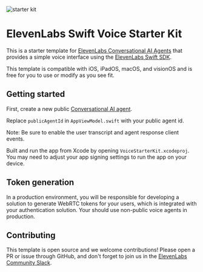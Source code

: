 
![starter kit](https://github.com/user-attachments/assets/9dd5260e-2fc8-44f5-9720-feb7919ec05a)

# ElevenLabs Swift Voice Starter Kit

This is a starter template for [ElevenLabs Conversational AI Agents](https://elevenlabs.io/docs/conversational-ai/overview) that provides a simple voice interface using the [ElevenLabs Swift SDK](https://github.com/elevenlabs/elevenlabs-swift-sdk).

This template is compatible with iOS, iPadOS, macOS, and visionOS and is free for you to use or modify as you see fit.

## Getting started

First, create a new public [Conversational AI agent](https://elevenlabs.io/app/conversational-ai).

Replace `publicAgentId` in `AppViewModel.swift` with your public agent id.

Note: Be sure to enable the user transcript and agent response client events.

Built and run the app from Xcode by opening `VoiceStarterKit.xcodeproj`. You may need to adjust your app signing settings to run the app on your device.

## Token generation

In a production environment, you will be responsible for developing a solution to generate WebRTC tokens for your users, which is integrated with your authentication solution. Your should use non-public voice agents in production.

## Contributing

This template is open source and we welcome contributions! Please open a PR or issue through GitHub, and don't forget to join us in the [ElevenLabs Community Slack](https://discord.com/invite/elevenlabs).
